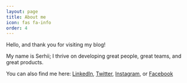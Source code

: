 ```yaml
---
layout: page
title: About me
icon: fas fa-info
order: 4
---
```


Hello, and thank you for visiting my blog! 

My name is Serhii; I thrive on developing great people, great teams, and great products.

You can also find me here: [LinkedIn](https://www.linkedin.com/in/svasylenko/), [Twitter](https://twitter.com/vasylenko), [Instagram](https://www.instagram.com/svasylenko/), or [Facebook](https://www.facebook.com/vasylenkos)